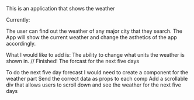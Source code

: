 This is an application that shows the weather

Currently:

The user can find out the weather of any major city that they search.
The App will show the current weather and change the asthetics of the app accordingly.

What I would like to add is:
The ability to change what units the weather is shown in. // Finished!
The forcast for the next five days

To do the next five day forecast I would need to create a component for the weather part
Send the correct data as props to each comp
Add a scrollable div that allows users to scroll down and see the weather for the next five days
